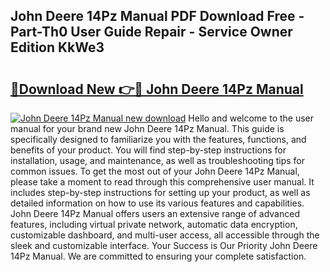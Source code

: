 ## John Deere 14Pz Manual PDF Download Free - Part-Th0 User Guide Repair - Service Owner Edition KkWe3

# <h2><a href="http://bc94849.oget.top/?id=John+Deere+14Pz+Manual">🔗Download New 👉🔴 John Deere 14Pz Manual</a></h2>

[![John Deere 14Pz Manual new download](https://i.imgur.com/5g1atiW.png)](http://bc94849.oget.top/?id=John+Deere+14Pz+Manual)
Hello and welcome to the user manual for your brand new John Deere 14Pz Manual. This guide is specifically designed to familiarize you with the features, functions, and benefits of your product. You will find step-by-step instructions for installation, usage, and maintenance, as well as troubleshooting tips for common issues. To get the most out of your John Deere 14Pz Manual, please take a moment to read through this comprehensive user manual. It includes step-by-step instructions for setting up your product, as well as detailed information on how to use its various features and capabilities. John Deere 14Pz Manual offers users an extensive range of advanced features, including virtual private network, automatic data encryption, customizable dashboard, and multi-user access, all accessible through the sleek and customizable interface. Your Success is Our Priority John Deere 14Pz Manual. We are committed to ensuring your complete satisfaction.
